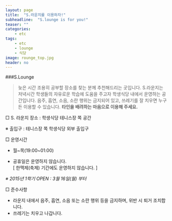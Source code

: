 ```yaml
---
layout: page
title:  "S.라운지를 이용하자!"
subheadline:  "S.lounge is for you!"
teaser: ""
categories:
    - etc
tags:
    - etc
    - lounge
    - 식당
image: rounge_top.jpg
header: no
---
```


###S.Lounge

> 늦은 시간 조용히 공부할 장소를 찾는 분께 추천해드리는 곳입니다.
S.라운지는 저녁시간 학생들의 자유로운 학습에 도움을 주고자 학생식당 내에서 운영하는 공간입니다. 
음주, 흡연, 소음, 소란 행위는 금지되어 있고, 쓰레기를 잘 치우면 누구든 이용할 수 있습니다.
**타인을 배려하는 마음으로 이용해 주세요.**

□ S. 라운지 장소 : 학생식당 테니스장 쪽 공간      

   ※ 출입구 : 테니스장 쪽 학생식당 외부 출입구

□ 운영시간
   - 월~목(19:00~01:00)     
  * 공휴일은 운영하지 않습니다.    
        [ 한맥제(축제) 기간에도 운영하지 않습니다. ]

*※ 2015년 1학기 OPEN : 3월 16일(월) 부터*

□ 준수사항
- 라운지 내에서 음주, 흡연, 소음 또는 소란 행위 등을 금지하며, 위반 시 퇴거 조치합니다. 
- 쓰레기는 치우고 나갑니다.

